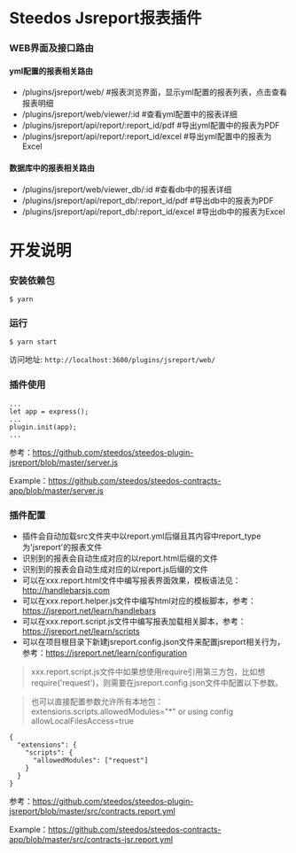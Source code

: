 # Steedos Jsreport报表插件

### WEB界面及接口路由
#### yml配置的报表相关路由
- /plugins/jsreport/web/ #报表浏览界面，显示yml配置的报表列表，点击查看报表明细
- /plugins/jsreport/web/viewer/:id #查看yml配置中的报表详细
- /plugins/jsreport/api/report/:report_id/pdf #导出yml配置中的报表为PDF
- /plugins/jsreport/api/report/:report_id/excel #导出yml配置中的报表为Excel
#### 数据库中的报表相关路由
- /plugins/jsreport/web/viewer_db/:id #查看db中的报表详细
- /plugins/jsreport/api/report_db/:report_id/pdf #导出db中的报表为PDF
- /plugins/jsreport/api/report_db/:report_id/excel #导出db中的报表为Excel

# 开发说明

### 安装依赖包

```
$ yarn
```

### 运行
```
$ yarn start
```

访问地址: `http://localhost:3600/plugins/jsreport/web/`

### 插件使用
```
...
let app = express();
...
plugin.init(app);
...
```

参考：https://github.com/steedos/steedos-plugin-jsreport/blob/master/server.js

Example：https://github.com/steedos/steedos-contracts-app/blob/master/server.js

### 插件配置
- 插件会自动加载src文件夹中以report.yml后缀且其内容中report_type为'jsreport'的报表文件
- 识别到的报表会自动生成对应的以report.html后缀的文件
- 识别到的报表会自动生成对应的以report.js后缀的文件
- 可以在xxx.report.html文件中编写报表界面效果，模板语法见：http://handlebarsjs.com
- 可以在xxx.report.helper.js文件中编写html对应的模板脚本，参考：https://jsreport.net/learn/handlebars
- 可以在xxx.report.script.js文件中编写报表加载相关脚本，参考：https://jsreport.net/learn/scripts
- 可以在项目根目录下新建jsreport.config.json文件来配置jsreport相关行为，参考：https://jsreport.net/learn/configuration

> xxx.report.script.js文件中如果想使用require引用第三方包，比如想require('request')，则需要在jsreport.config.json文件中配置以下参数。

> 也可以直接配置参数允许所有本地包：extensions.scripts.allowedModules="*" or using config allowLocalFilesAccess=true

```
{
  "extensions": {
    "scripts": {
      "allowedModules": ["request"]
    }
  }
}
```

参考：https://github.com/steedos/steedos-plugin-jsreport/blob/master/src/contracts.report.yml

Example：https://github.com/steedos/steedos-contracts-app/blob/master/src/contracts-jsr.report.yml
